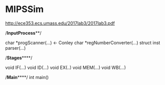 # MIPSSim
http://ece353.ecs.umass.edu/2017lab3/2017lab3.pdf

/**********************InputProcess************************/

char *progScanner(...)              <- Conley 
char *regNumberConverter(...)
struct inst parser(...)


/********************Stages************************/


void IF(...)
void ID(...)
void EX(..)
void MEM(...)
void WB(...)

/********************Main************************/
int main()
